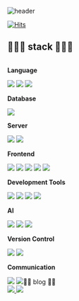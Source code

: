 ![header](https://capsule-render.vercel.app/api?type=rect&color=timeGradient&text=Welcome%20to%20sia's%20GitHub%20👋&animation=twinkling&fontSize=35&fontAlignY=40&fontAlign=70&height=250)
<!--
**siaSim/siaSim** is a ✨ _special_ ✨ repository because its `README.md` (this file) appears on your GitHub profile.

Here are some ideas to get you started:
 
- 🔭 I’m currently working on ...
- 🌱 I’m currently learning ...
- 👯 I’m looking to collaborate on ...
- 🤔 I’m looking for help with ...
- 💬 Ask me about ...
- 📫 How to reach me: ...
- 😄 Pronouns: ...
- ⚡ Fun fact: ....
-->
[![Hits](https://hits.seeyoufarm.com/api/count/incr/badge.svg?url=https%3A%2F%2Fgithub.com%2FsiaSim%2Fhit-counter&count_bg=%2300E4FF&title_bg=%23555555&icon=github.svg&icon_color=%23FFFFFF&title=hits&edge_flat=false)](https://hits.seeyoufarm.com)
## 👩🏻‍💻 stack 👩🏻‍💻
<div style="display:flex; flex-direction:column; align-items:flex-start;">
    <!-- Language -->
    <p><strong>Language</strong></p>
    <div>
        <img src="https://img.shields.io/badge/C-A8B9CC?style=for-the-badge&logo=C&logoColor=white">
        <img src="https://img.shields.io/badge/java-007396?style=for-the-badge&logo=java&logoColor=white"> 
        <img src="https://img.shields.io/badge/Python-3776AB?style=for-the-badge&logo=Python&logoColor=white">
    </div>
    <!-- Database -->
    <p><strong>Database</strong></p>
    <div>
        <img src="https://img.shields.io/badge/mysql-4479A1?style=for-the-badge&logo=mysql&logoColor=white">
    </div>
    <!-- Server -->
    <p><strong>Server</strong></p>
    <div>
        <img src="https://img.shields.io/badge/linux-FCC624?style=for-the-badge&logo=linux&logoColor=black"> 
        <img src="https://img.shields.io/badge/Firebase-FFCA28?style=flat-square&logo=firebase&logoColor=black"/>
<!--         <img src="https://img.shields.io/badge/apache tomcat-F8DC75?style=for-the-badge&logo=apachetomcat&logoColor=black"> -->
    </div>
    <!-- Frontend -->
    <p><strong>Frontend</strong></p>
    <div>
        <img src="https://img.shields.io/badge/html5-E34F26?style=flat-square&logo=html5&logoColor=white"> 
        <img src="https://img.shields.io/badge/css-1572B6?style=flat-square&logo=css3&logoColor=white"> 
        <img src="https://img.shields.io/badge/javascript-F7DF1E?style=flat-square&logo=javascript&logoColor=black"> 
        <img src="https://img.shields.io/badge/TypeScript-3178C6?style=flat-square&logo=typescript&logoColor=blue">
        <img src="https://img.shields.io/badge/React Native-61DAFB?style=flat-square&logo=React&logoColor=black"/>
    </div>
    <!-- Development Tools -->
    <p><strong>Development Tools</strong></p>
    <div>
        <img src="https://img.shields.io/badge/Eclipse IDE-2C2255?style=for-the-badge&logo=Eclipse IDE&logoColor=white">
        <img src="https://img.shields.io/badge/Intellij IDEA-000000?style=for-the-badge&logo=Intellij IDEA&logoColor=white">
        <img src="https://img.shields.io/badge/Visual Studio Code-007ACC?style=for-the-badge&logo=Visual Studio Code&logoColor=white">
        <img src="https://img.shields.io/badge/Xcode-147EFB?style=for-the-badge&logo=Xcode&logoColor=white">
    </div>
    <!-- AI -->
    <p><strong> AI </strong></p>
    <div>
        <img src="https://img.shields.io/badge/Jupyter-F37626?style=for-the-badge&logo=Jupyter&logoColor=white">
        <img src="https://img.shields.io/badge/Keras-D00000?style=for-the-badge&logo=Keras&logoColor=white">
        <img src="https://img.shields.io/badge/TensorFlow-FF6F00?style=for-the-badge&logo=TensorFlow&logoColor=white">
    </div>
    <!-- Version Control -->
    <p><strong>Version Control</strong></p>
    <div>
        <img src="https://img.shields.io/badge/Git-F05032?style=for-the-badge&logo=Git&logoColor=white">
        <img src="https://img.shields.io/badge/GitHub-181717?style=for-the-badge&logo=GitHub&logoColor=white">
    </div>
    <!-- Communication -->
    <p><strong>Communication</strong></p>
    <div>
      <img src="https://img.shields.io/badge/Notion-000000?style=for-the-badge&logo=Notion&logoColor=white">
      <img src="https://img.shields.io/badge/https://img.shields.io/badge/StarUML-8A2BE2>
    </div>

          
## ✍🏻 blog ✍🏻
<div style="display:flex; flex-direction:column; align-items:flex-start;">
    <!--blog-->
    <div>
            <a href="https://shalisa.tistory.com/">
                <img src="https://img.shields.io/badge/tistory-000000?style=plastic&logo=tistory&logoColor=white"/>
            </a>
            <a href="https://blog.naver.com/shalisa">
                <img src="https://img.shields.io/badge/naver-03C75A?style=plastic&logo=naver&logoColor=white"/>
            </a>
    </div>
